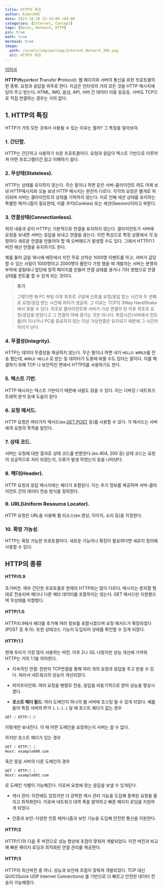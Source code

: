 ```yaml
---
title: HTTP의 특징
author: Kimec995
date: 2023-10-20 15:10:00 +09:00
categories: [Internet, Concept]
tags: [Basic, Network, HTTP]
pin: true
math: true
mermaid: true
image: 
  path: /assets/img/postimg/Internet_Network_IMG.png
  alt: HTTP의 특징
---
```


[이어서](https://kimec995.github.io/posts/HTTP-URI-%ED%9D%90%EB%A6%84/)

**HTTP**(**H**yper**t**ext **T**ransfer **P**rotocol): 웹 페이지와 서버의 통신을 위한 프로토콜의 한 종류. 요청과 응답을 위주로 한다. 지금은 인터넷의 거의 모든 것을 HTTP 메시지에 담아 주고 받는다. HTML, IMG, 음성, API, 서버 간 데이터 이동 등등등. 서버도 TCP으로 직접 연결하는 경우는 거의 없다.

## 1. HTTP의 특징

HTTP가 거의 모든 곳에서 사용될 수 있는 이유는 뭘까? 그 특징을 알아보자.

### 1. 간단함.
HTTP는 간단하고 사용하기 쉬운 프로토콜이다. 요청과 응답이 텍스트 기반으로 이루어져 어떤 프로그램이건 읽고 이해하기 쉽다.

### 2. 무상태(Stateless).
HTTP는 상태를 유지하지 않는다. 무슨 말이냐 하면 같은 서버-클라이언트 여도 어제 보낸 HTTP메시지와 오늘 보낸 HTTP 메시지는 완전히 다르다. 각각의 요청은 별개로 처리되며 서버는 클라이언트의 상태를 기억하지 않는다. 이로 인해 세션 상태를 유지하는 특별한 메커니즘이 필요한데, 이를 쿠키(Cookies) 또는 세션(Session)이라고 부른다.

### 3. 연결상태(Connectionless).
위의 내용과 같이 HTTP는 기본적으로 연결을 유지하지 않는다. 클라이언트가 서버에 요청을 보내면 서버는 응답을 보내고 연결을 끊는다. 이런 특성으로 특정 상황에서 각 요청마다 새로운 연결을 만들어야 할 때 오버헤드가 발생할 수도 있다. 그래서 HTTP/1.1 버전 에선 연결을 유지하기도 한다. 

예를 들어 금일 18시에 배민에서 치킨 무료 선착순 1000명 이벤트를 하고, 서버가 감당할 수 있는 사람이 1000명이고 2000명이 몰린다 가정 했을 때 개발자는 서버는 분명히 부하에 걸릴테니 앞단에 정적 페이지를 만들어 연결 상태를 끊거나 기타 방법으로 연결 상태를 컨트롤 할 수 있게 되는 것이다.

> **추가**

> 그렇다면 왜 PC 부팅 이후 최초로 구글에 신호를 요청/응답 받는 시간과 두 번쨰로 요청/응답 받는 시간에 차이가 생길까. 그 이유는 TCP의 3Way HandShake에서 찾을 수 있다. 최초로 클라이언트와 서버가 가상 연결이 된 이후 최초로 요청/응답을 받았다고 그 연결이 아예 끊기는 것은 아니다. 특정시간(서버에서 컨트롤)이 지나거나 PC를 종료하지 않는 이상 가상연결은 유지되기 때문에 그 시간이 차이가 난다.

### 4. 무결성(Integrity).
HTTP는 데이터 무결성을 제공하지 않는다. 무슨 말이냐 하면 내가 `HELLO WORLD`를 전송 했는데, `WORLD HELLO` 로 받는 등 데이터가 도중에 바뀔 수도 있다는 말이다. 이를 해결하기 위해 TCP 나 보안적인 면에서 HTTPS를 사용하기도 한다.

### 5. 텍스트 기반.
HTTP 메시지는 텍스트 기반이기 때문에 사람도 읽을 수 있다. 이는 디버깅 / 네트워크 트래픽 분석 등에 도움이 된다.

### 6. 요청 메서드.
HTTP 요청은 여러가지 메서드(ex.[GET,POST](https://kimec995.github.io/posts/GET-vs-POST/) 등)를 사용할 수 있다. 각 메서드는 서버에게 요청의 목적을 알린다.

### 7. 상태 코드.
서버는 요청에 대한 결과로 상태 코드를 반환한다.(ex.404, 200 등) 상태 코드는 요청이 성공적으로 처리 되었는지, 오류가 발생 하였는지 등을 나타낸다.

### 8. 헤더(Header).
HTTP 요청과 응답 메시지에는 헤더가 포함된다. 이는 추가 정보를 제공하며 서버-클라이언트 간의 데이터 전송 방식을 정의한다.

### 9. URL(Uniform Resource Locator).
HTTP 요청은 URL을 사용해 웹 리소스(ex.영상, 이미지, 소리 등)을 지정한다.

### 10. 확장 가능성.
HTTP는 확장 가능한 프로토콜이다. 새로운 기능이나 확장이 필요하다면 새로이 정의해 사용할 수 있다.

## HTTP의 종류

#### HTTP/0.9
초기버전. 매우 간단한 프로토콜로 현재의 HTTP와는 많이 다르다. 메시지는 문자열 형태로 전송되며 헤더나 다른 메타 데이터를 포함하지는 않는다. GET 메서드만 지원했으며 무상태를 지향했다.

#### HTTP/1.0
HTTP/0.9에서 헤더를 추가해 여러 정보를 포함시켰으며 요청 메서드가 확장되었다(POST 등 추가). 또한 상태코드 기능이 도입되어 상태를 확인할 수 있게 되었다.

#### HTTP/1.1
현재 우리가 가장 많이 사용하는 버전. 이후 2나 3도 나왔지만 성능 개선에 가까워 HTTP는 거의 1.1을 의미한다.

- 지속적인 연결: 한번의 TCP연결을 통해 여러 개의 요청과 응답을 주고 받을 수 있다. 따라서 네트워크의 성능이 개선되었다.

- 파이프라인화: 여러 요청을 병렬로 전송, 응답을 비동기적으로 받아 성능을 향상시켰다.

- **호스트 헤더 필드**: 여러 도메인이 하나의 웹 서버에 호스팅 될 수 있게 되었다. 예를 들어 특정 서버의 IP가 `1.1.1.1` 일 때 호스트 헤더가 없는 경우

```sql
GET / HTTP/1.0
```

이렇게만 보내진다. 이 때 어떤 도메인을 요청하는지 서버는 알 수 없다.

하지만 호스트 헤더가 있는 경우 

```sql
GET / HTTP/1.1
Host: example000.com
```

혹은 동일 서버의 다른 도메인의 경우

```sql
GET / HTTP/1.1
Host: example001.com
```

로 도메인 식별이 가능해진다. 이로써 요청에 맞는 응답을 보낼 수 있게된다.

- 캐시 관리: 이전에도 있었지만 더 강력한 캐시 관리 기능을 도입해 중복된 요청을 줄이고 최적화한다. 이로써 네트워크 대역 폭을 절약하고 빠른 페이지 로딩을 지원하게 되었다.

- 인증과 보안: 다양한 인증 메커니즘과 보안 기능을 도입해 안전한 통신을 지원한다.

#### HTTP/2
HTTP/1.1의 다음 주 버전으로 성능 향상에 초점이 맞춰져 개발되었다. 이전 버전과 비교해 빠른 페이지 로딩과 최적화된 연결 관리를 제공한다.

#### HTTP/3
HTTP의 최신버전 중 하나. 성능과 보안에 초점이 맞춰져 개발되었다. TCP 대신 QUIC(Quick UDP Internet Connections) 를 기반으로 더 빠르고 안전한 데이터 전송이 가능해졌다.